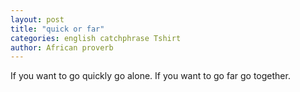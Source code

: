 ```yaml
---
layout: post
title: "quick or far"
categories: english catchphrase Tshirt 
author: African proverb
---
```


If you want to go quickly go alone. If you want to go far go together.
